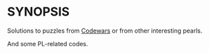 # SYNOPSIS

Solutions to puzzles from [Codewars](http://www.codewars.com/) or from other
interesting pearls.

And some PL-related codes.
